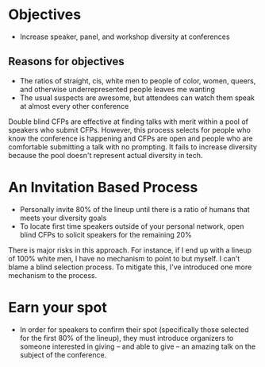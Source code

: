 # Objectives
* Increase speaker, panel, and workshop diversity at conferences

## Reasons for objectives
* The ratios of straight, cis, white men to people of color, women, queers, and otherwise underrepresented people leaves me wanting
* The usual suspects are awesome, but attendees can watch them speak at almost every other conference

Double blind CFPs are effective at finding talks with merit within a pool of speakers who submit CFPs. However, this process selects for people who know the conference is happening and CFPs are open and people who are comfortable submitting a talk with no prompting. It fails to increase diversity because the pool doesn't represent actual diversity in tech.

# An Invitation Based Process
* Personally invite 80% of the lineup until there is a ratio of humans that meets your diversity goals
* To locate first time speakers outside of your personal network, open blind CFPs to solicit speakers for the remaining 20%

There is major risks in this approach. For instance, if I end up with a lineup of 100% white men, I have no mechanism to point to but myself. I can't blame a blind selection process. To mitigate this, I've introduced one more mechanism to the process.

# Earn your spot
* In order for speakers to confirm their spot (specifically those selected for the first 80% of the lineup), they must introduce organizers to someone interested in giving – and able to give – an amazing talk on the subject of the conference.
